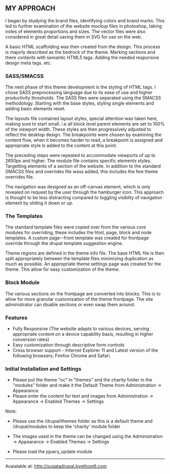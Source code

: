 ## MY APPROACH
I began by studying the brand files, identifying colors and brand marks. This led to further examination of the website mockup files in photoshop, taking notes of elements proportions and sizes. The vector files were also considered in great detail saving them in SVG for use on the web.

A basic HTML scaffolding was then created from the design. This process is majorly described as the bedrock of the theme. Marking sections and there contents with semantic HTML5 tags. Adding the needed responsive design meta tags. etc.

### SASS/SMACSS

The next phase of this theme development is the styling of HTML tags. I chose SASS preprocessing language due to its ease of use and higher productivity thresholds. The SASS files were separated using the SMACSS methodology. Starting with the base styles, styling single elements and adding basic elements reset. 

The layouts file contained layout styles, special attention was taken here, making sure to start small. i.e all block level parent elements are set to 100% of the viewport width. These styles are then progressively adjusted to reflect the desktop design. The breakpoints were chosen by examining the content flow, when it becomes harder to read, a breakpoint is assigned and appropriate style is added to the content at this point. 

The preceding steps were repeated to accommodate viewports of up to 2650px and higher. The module file contains specific elements styles. Targetting elements of a section of the website. In addition to the standard SMACSS files and overrides file wass added, this includes the few theme overrides file.

The navigation was designed as an off-canvas element, which is only revealed on request by the user through the hamburger icon. This approach is thought to be less distracting compared to toggling visiblity of navigation element by sliding it down or up. 

### The Templates

The standard template files were copied over from the various core modules for overriding, these includes the html, page, block and node templates. A custom page--front template was created for frontpage override through the drupal template suggestion engine. 

Theme regions are defined in the theme info file. The base HTML file is then split appropriately between the template files minimizing duplication as much as possible. An appropriate theme settings page was created for the theme. This allow for easy customization of the theme.

### Block Module

The various sections on the frontpage are converted into blocks. This is to allow for more granular customization of the theme frontpage.  The site administrator can disable sections or even swap them around.

### Features
- Fully Responsive (The website adapts to various devices, serving appropriate content on a device capability basis, resulting in higher conversion rates)
- Easy customization through descriptive form controls
- Cross browser support - Internet Explorer 11 and Latest version of the following browsers; Firefox Chrome and Safari.

### Initial Installation and Settings
- Please put the theme "oc" in "themes" and the charity folder in the "modules" folder and make it the Default Theme from Administration -> Appearance
- Please enter the content for text and images from Administration -> Appearance -> Enabled Themes -> Settings

Note: 

- Please use the /drupal/themes folder as this is a default theme and /drupal/modules to keep the 'charity' module folder 

- The images used in the theme can be changed using the Administration -> Appearance -> Enabled Themes -> Settings

- Please load the jquery_update module

--------------------------------------

Avaialable at:
http://sugatadrupal.byethost6.com
  


